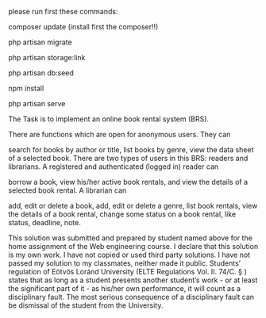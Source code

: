 please run first these commands:

composer update (install first the composer!!)

php artisan migrate

php artisan storage:link

php artisan db:seed

npm install

php artisan serve

The Task is to implement an online book rental system (BRS).

There are functions which are open for anonymous users. They can

search for books by author or title,
list books by genre,
view the data sheet of a selected book.
There are two types of users in this BRS: readers and librarians. A registered and authenticated (logged in) reader can

borrow a book,
view his/her active book rentals, and
view the details of a selected book rental.
A librarian can

add, edit or delete a book,
add, edit or delete a genre,
list book rentals,
view the details of a book rental,
change some status on a book rental, like status, deadline, note.


<Oussama Boujarfe>
<HTERUJ>
This solution was submitted and prepared by student named above for the home assignment of the Web engineering course.
I declare that this solution is my own work.
I have not copied or used third party solutions.
I have not passed my solution to my classmates, neither  made it public.
Students’ regulation of Eötvös Loránd University (ELTE Regulations Vol. II. 74/C. § ) states that as long as a student presents another student’s work - or at least the significant part of it - as his/her own performance, it will count as a disciplinary fault. The most serious consequence of a disciplinary fault can be dismissal of the student from the University.
